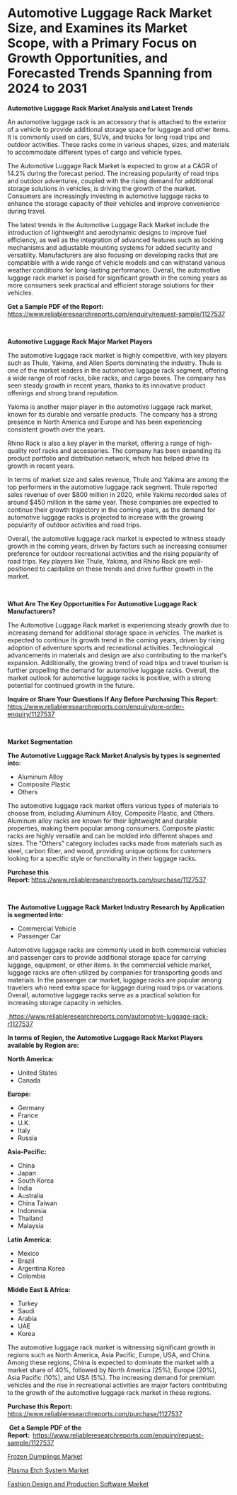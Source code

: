 <p><h1>Automotive Luggage Rack Market Size, and Examines its Market Scope, with a Primary Focus on Growth Opportunities, and Forecasted Trends Spanning from 2024 to 2031</h1></p><p><strong>Automotive Luggage Rack Market Analysis and Latest Trends</strong></p>
<p><p>An automotive luggage rack is an accessory that is attached to the exterior of a vehicle to provide additional storage space for luggage and other items. It is commonly used on cars, SUVs, and trucks for long road trips and outdoor activities. These racks come in various shapes, sizes, and materials to accommodate different types of cargo and vehicle types.</p><p>The Automotive Luggage Rack Market is expected to grow at a CAGR of 14.2% during the forecast period. The increasing popularity of road trips and outdoor adventures, coupled with the rising demand for additional storage solutions in vehicles, is driving the growth of the market. Consumers are increasingly investing in automotive luggage racks to enhance the storage capacity of their vehicles and improve convenience during travel.</p><p>The latest trends in the Automotive Luggage Rack Market include the introduction of lightweight and aerodynamic designs to improve fuel efficiency, as well as the integration of advanced features such as locking mechanisms and adjustable mounting systems for added security and versatility. Manufacturers are also focusing on developing racks that are compatible with a wide range of vehicle models and can withstand various weather conditions for long-lasting performance. Overall, the automotive luggage rack market is poised for significant growth in the coming years as more consumers seek practical and efficient storage solutions for their vehicles.</p></p>
<p><strong>Get a Sample PDF of the Report:&nbsp;</strong> <a href="https://www.reliableresearchreports.com/enquiry/request-sample/1127537">https://www.reliableresearchreports.com/enquiry/request-sample/1127537</a></p>
<p>&nbsp;</p>
<p><strong>Automotive Luggage Rack Major Market Players</strong></p>
<p><p>The automotive luggage rack market is highly competitive, with key players such as Thule, Yakima, and Allen Sports dominating the industry. Thule is one of the market leaders in the automotive luggage rack segment, offering a wide range of roof racks, bike racks, and cargo boxes. The company has seen steady growth in recent years, thanks to its innovative product offerings and strong brand reputation.</p><p>Yakima is another major player in the automotive luggage rack market, known for its durable and versatile products. The company has a strong presence in North America and Europe and has been experiencing consistent growth over the years.</p><p>Rhino Rack is also a key player in the market, offering a range of high-quality roof racks and accessories. The company has been expanding its product portfolio and distribution network, which has helped drive its growth in recent years.</p><p>In terms of market size and sales revenue, Thule and Yakima are among the top performers in the automotive luggage rack segment. Thule reported sales revenue of over $800 million in 2020, while Yakima recorded sales of around $450 million in the same year. These companies are expected to continue their growth trajectory in the coming years, as the demand for automotive luggage racks is projected to increase with the growing popularity of outdoor activities and road trips.</p><p>Overall, the automotive luggage rack market is expected to witness steady growth in the coming years, driven by factors such as increasing consumer preference for outdoor recreational activities and the rising popularity of road trips. Key players like Thule, Yakima, and Rhino Rack are well-positioned to capitalize on these trends and drive further growth in the market.</p></p>
<p>&nbsp;</p>
<p><strong>What Are The Key Opportunities For Automotive Luggage Rack Manufacturers?</strong></p>
<p><p>The Automotive Luggage Rack market is experiencing steady growth due to increasing demand for additional storage space in vehicles. The market is expected to continue its growth trend in the coming years, driven by rising adoption of adventure sports and recreational activities. Technological advancements in materials and design are also contributing to the market's expansion. Additionally, the growing trend of road trips and travel tourism is further propelling the demand for automotive luggage racks. Overall, the market outlook for automotive luggage racks is positive, with a strong potential for continued growth in the future.</p></p>
<p><strong>Inquire or Share Your Questions If Any Before Purchasing This Report:</strong> <a href="https://www.reliableresearchreports.com/enquiry/pre-order-enquiry/1127537">https://www.reliableresearchreports.com/enquiry/pre-order-enquiry/1127537</a></p>
<p>&nbsp;</p>
<p><strong>Market Segmentation</strong></p>
<p><strong>The Automotive Luggage Rack Market Analysis by types is segmented into:</strong></p>
<p><ul><li>Aluminum Alloy</li><li>Composite Plastic</li><li>Others</li></ul></p>
<p><p>The automotive luggage rack market offers various types of materials to choose from, including Aluminum Alloy, Composite Plastic, and Others. Aluminum alloy racks are known for their lightweight and durable properties, making them popular among consumers. Composite plastic racks are highly versatile and can be molded into different shapes and sizes. The "Others" category includes racks made from materials such as steel, carbon fiber, and wood, providing unique options for customers looking for a specific style or functionality in their luggage racks.</p></p>
<p><strong>Purchase this Report:&nbsp;</strong><a href="https://www.reliableresearchreports.com/purchase/1127537">https://www.reliableresearchreports.com/purchase/1127537</a></p>
<p>&nbsp;</p>
<p><strong>The Automotive Luggage Rack Market Industry Research by Application is segmented into:</strong></p>
<p><ul><li>Commercial Vehicle</li><li>Passenger Car</li></ul></p>
<p><p>Automotive luggage racks are commonly used in both commercial vehicles and passenger cars to provide additional storage space for carrying luggage, equipment, or other items. In the commercial vehicle market, luggage racks are often utilized by companies for transporting goods and materials. In the passenger car market, luggage racks are popular among travelers who need extra space for luggage during road trips or vacations. Overall, automotive luggage racks serve as a practical solution for increasing storage capacity in vehicles.</p></p>
<p><a href="https://www.reliableresearchreports.com/automotive-luggage-rack-r1127537">&nbsp;https://www.reliableresearchreports.com/automotive-luggage-rack-r1127537</a></p>
<p><strong>In terms of Region, the Automotive Luggage Rack Market Players available by Region are:</strong></p>
<p>
    <p> <strong> North America: </strong>
        <ul>
            <li>United States</li>
            <li>Canada</li>
        </ul>
        </p> 
    <p> <strong> Europe: </strong>
        <ul>
            <li>Germany</li>
            <li>France</li>
            <li>U.K.</li>
            <li>Italy</li>
            <li>Russia</li>
        </ul>
        </p> 
    <p> <strong> Asia-Pacific: </strong>
        <ul>
            <li>China</li>
            <li>Japan</li>
            <li>South Korea</li>
            <li>India</li>
            <li>Australia</li>
            <li>China Taiwan</li>
            <li>Indonesia</li>
            <li>Thailand</li>
            <li>Malaysia</li>
        </ul>
        </p> 
    <p> <strong> Latin America: </strong>
        <ul>
            <li>Mexico</li>
            <li>Brazil</li>
            <li>Argentina Korea</li>
            <li>Colombia</li>
        </ul>
        </p> 
    <p> <strong> Middle East & Africa: </strong>
        <ul>
            <li>Turkey</li>
            <li>Saudi</li>
            <li>Arabia</li>
            <li>UAE</li>
            <li>Korea</li>
        </ul>
    </p>
    </p>
<p><p>The automotive luggage rack market is witnessing significant growth in regions such as North America, Asia Pacific, Europe, USA, and China. Among these regions, China is expected to dominate the market with a market share of 40%, followed by North America (25%), Europe (20%), Asia Pacific (10%), and USA (5%). The increasing demand for premium vehicles and the rise in recreational activities are major factors contributing to the growth of the automotive luggage rack market in these regions.</p></p>
<p><strong>Purchase this Report: </strong><a href="https://www.reliableresearchreports.com/purchase/1127537">https://www.reliableresearchreports.com/purchase/1127537</a></p>
<p>&nbsp;<strong>Get a Sample PDF of the Report:&nbsp;&nbsp;</strong><a href="https://www.reliableresearchreports.com/enquiry/request-sample/1127537">https://www.reliableresearchreports.com/enquiry/request-sample/1127537</a></p>
<p><strong></strong></p>
<p><p><a href="https://www.linkedin.com/pulse/frozen-dumplings-market-size-cagr-trends-2024-2030-cavill-wi3qc">Frozen Dumplings Market</a></p><p><a href="https://www.linkedin.com/pulse/plasma-etch-system-market-exploring-share-trends-future-byobe?trackingId=mD4tpP%2F9f9ZduhpoE%2BkAlA%3D%3D">Plasma Etch System Market</a></p><p><a href="https://www.linkedin.com/pulse/fashion-design-production-software-market-trends-forecast-uyoif">Fashion Design and Production Software Market</a></p></p>